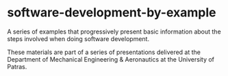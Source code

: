# software-development-by-example
A series of examples that progressively present basic information about the steps involved when doing software development.

These materials are part of a series of presentations delivered at the Department of Mechanical Engineering & Aeronautics at the University of Patras.
